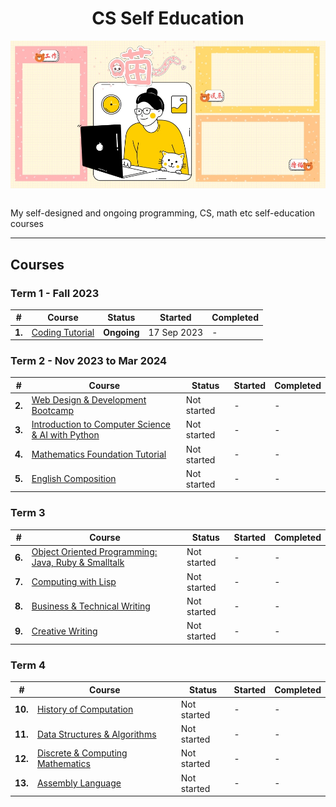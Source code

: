 <div align="center">
  <h1>CS Self Education</h1>
  <img src="banner.jpg" align="center"/>
  <br/><br/>
</div>

My self-designed and ongoing programming, CS, math etc self-education courses

---

## Courses

### Term 1 - Fall 2023

| # | Course | Status | Started | Completed |
| ----------- | ----------- | ----------- | ----------- | ----------- |
| **1.** | [Coding Tutorial](https://github.com/abeerration/Coding-Tutorial) | **Ongoing** | 17 Sep 2023 | - |

### Term 2 - Nov 2023 to Mar 2024

| # | Course | Status | Started | Completed |
| ----------- | ----------- | ----------- | ----------- | ----------- |
| **2.** | [Web Design & Development Bootcamp](https://github.com/abeerration/Web-Design-Development-Bootcamp) | Not started | - | - |
| **3.** | [Introduction to Computer Science & AI with Python]() | Not started | - | - |
| **4.** | [Mathematics Foundation Tutorial]() | Not started | - | - |
| **5.** | [English Composition]() | Not started | - | - |

### Term 3

| # | Course | Status | Started | Completed |
| ----------- | ----------- | ----------- | ----------- | ----------- |
| **6.** | [Object Oriented Programming: Java, Ruby & Smalltalk]() | Not started | - | - |
| **7.** | [Computing with Lisp]() | Not started | - | - |
| **8.** | [Business & Technical Writing]() | Not started | - | - |
| **9.** | [Creative Writing]() | Not started | - | - |

### Term 4

| # | Course | Status | Started | Completed |
| ----------- | ----------- | ----------- | ----------- | ----------- |
| **10.** | [History of Computation]() | Not started | - | - |
| **11.** | [Data Structures & Algorithms]() | Not started | - | - |
| **12.** | [Discrete & Computing Mathematics]() | Not started | - | - |
| **13.** | [Assembly Language]() | Not started | - | - |
